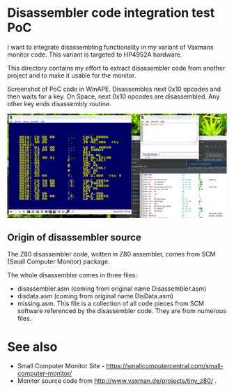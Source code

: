 # Disassembler code integration test PoC
I want to integrate disassembling functionality in 
my variant of Vaxmans monitor code. This variant
is targeted to HP4952A hardware. 

This directory contains my effort to extract disassembler
code from another project and to make it usable for
the monitor.

Screenshot of PoC code in WinAPE. Disassembles next 0x10
opcodes and then waits for a key. On Space, next 0x10 opcodes
are disassembled. Any other key ends disassembly routine.

![](doc/disassembler_screenshot_cpc.png)

## Origin of disassembler source
The Z80 disassembler code, written in Z80 
assembler, comes from SCM (Small
Computer Monitor) package.

The whole disassembler comes in three files:
* disassembler.asm (coming from original name Disassembler.asm)
* disdata.asm (coming from original name DisData.asm)
* missing.asm. This file is a collection of all code
  pieces from SCM software referenced by the 
  disassembler code. They are from numerous files.


# See also
* Small Computer Monitor Site - https://smallcomputercentral.com/small-computer-monitor/
* Monitor source code from http://www.vaxman.de/projects/tiny_z80/ .
